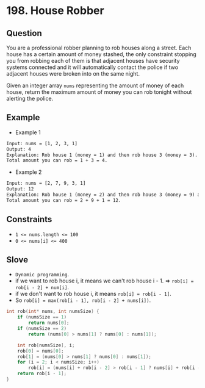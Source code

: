 # 198. House Robber
## Question 
You are a professional robber planning to rob houses along a street. Each house has a certain amount of money stashed, the only constraint stopping you from robbing each of them is that adjacent houses have security systems connected and it will automatically contact the police if two adjacent houses were broken into on the same night.

Given an integer array `nums` representing the amount of money of each house, return the maximum amount of money you can rob tonight without alerting the police.

## Example
* Example 1
```html
Input: nums = [1, 2, 3, 1]
Output: 4
Explanation: Rob house 1 (money = 1) and then rob house 3 (money = 3).
Total amount you can rob = 1 + 3 = 4.
```
* Example 2
```html
Input: nums = [2, 7, 9, 3, 1]
Output: 12
Explanation: Rob house 1 (money = 2) and then rob house 3 (money = 9) and rob house 5 (money = 1).
Total amount you can rob = 2 + 9 + 1 = 12.
```
## Constraints
* `1 <= nums.length <= 100`
* `0 <= nums[i] <= 400`

## Slove 
* `Dynamic programming`.
* if we want to rob house i, it means we can't rob house i - 1. => `rob[i] = rob[i - 2] + num[i]`.
* if we don't want to rob house i, it means `rob[i] = rob[i - 1]`.
* So `rob[i] = max(rob[i - 1], rob[i - 2] + nums[i])`.


```C
int rob(int* nums, int numsSize) {
    if (numsSize == 1)
        return nums[0];
    if (numsSize == 2)
        return (nums[0] > nums[1] ? nums[0] : nums[1]);

    int rob[numsSize], i;
    rob[0] = nums[0];
    rob[1] = (nums[0] > nums[1] ? nums[0] : nums[1]);
    for (i = 2; i < numsSize; i++)
        rob[i] = (nums[i] + rob[i - 2] > rob[i - 1] ? nums[i] + rob[i - 2] : rob[i - 1]);
    return rob[i - 1];
}
```

